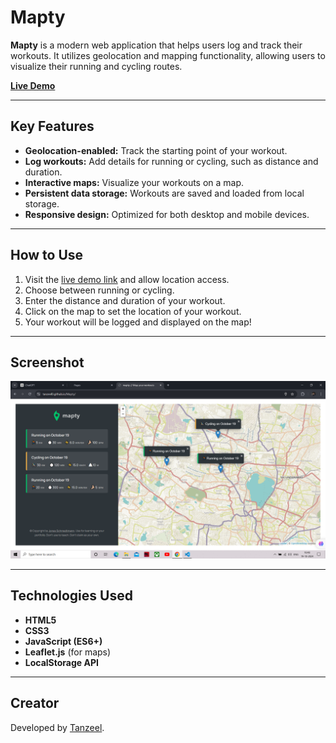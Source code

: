# Mapty

**Mapty** is a modern web application that helps users log and track their workouts. It utilizes geolocation and mapping functionality, allowing users to visualize their running and cycling routes.

[**Live Demo**](https://tanzeel0.github.io/Mapty/)

---

## Key Features

- **Geolocation-enabled:** Track the starting point of your workout.
- **Log workouts:** Add details for running or cycling, such as distance and duration.
- **Interactive maps:** Visualize your workouts on a map.
- **Persistent data storage:** Workouts are saved and loaded from local storage.
- **Responsive design:** Optimized for both desktop and mobile devices.

---

## How to Use

1. Visit the [live demo link](https://tanzeel0.github.io/Mapty/) and allow location access.
2. Choose between running or cycling.
3. Enter the distance and duration of your workout.
4. Click on the map to set the location of your workout.
5. Your workout will be logged and displayed on the map!

---

## Screenshot

![Mapty Screenshot](https://github.com/tanzeel0/Mapty/blob/main/Screenshot%20(46).png)

---

## Technologies Used

- **HTML5**
- **CSS3**
- **JavaScript (ES6+)**
- **Leaflet.js** (for maps)
- **LocalStorage API**

---

## Creator

Developed by [Tanzeel](https://www.linkedin.com/in/tanzeel0).
